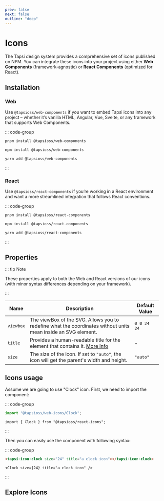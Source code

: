 ```yaml
---
prev: false
next: false
outline: "deep"
---
```


<style>

#icon-header {
  display: flex;
  justify-content: space-between;
  align-items: center;
}

.icons-search-input {
  max-width: 200px;
  display: flex;
  height: 60px;
  border-radius: 8px;
  padding: 0 8px;
  background-color: var(--vp-c-bg-alt);
  margin-left: 20px;
}

.DocSearch-MagnifierLabel {
  color: unset;
}

.DocSearch-Input {
  font-size: 1em;
  height: 100%;
  outline: none;
  padding: 0 0 0 8px;
  width: 80%;
}

#icons-grid {
  margin-top: 50px;
  display: flex;
  width: 100%;
  flex-wrap: wrap;
  gap: 12px;
}

.icon-item {
  background-color: var(--vp-c-bg);
  border: 1px solid var(--vp-c-divider);
  color: var(--vp-c-text-1);
  height: 36px;
  width: 36px;
  display: flex;
  align-items: center;
  justify-content: center;
  border-radius: 8px;
  padding: 6px;
}

.icon-item:focus-visible {
  outline: 2px solid var(--vp-c-brand-1);
  outline-offset: 2px;
}

.icon-item svg {
 color: currentcolor;
  fill: currentcolor;
  width: 100%;
  height: 100%;
  display: block;
}

.tapsi-icon {
  height: 24px;
  width: 24px;
  fill: currentColor;
}

#icon-wrapper {
  border-radius: 8px;
  background: var(--vp-c-bg-soft);
  height: 200px;
  display: flex;
  align-items: center;
  justify-content: center;
  padding: 50px;
  margin-top: 1rem;
}

#icon-wrapper svg {
  width: 100%;
  height: 100%;
  max-width: 100px;
  max-height: 100px;
}

</style>

<script setup>
import './internals/components/DocIconGrid';
</script>

# Icons

The Tapsi design system provides a comprehensive set of icons published on NPM. You can integrate these icons into your project using either **Web Components** (framework-agnostic) or **React Components** (optimized for React).

## Installation

### Web

Use `@tapsioss/web-components` if you want to embed Tapsi icons into any project – whether it’s vanilla HTML, Angular, Vue, Svelte, or any framework that supports Web Components.


::: code-group

```bash [pnpm]
pnpm install @tapsioss/web-components
```

```bash [npm]
npm install @tapsioss/web-components
```

```bash [yarn]
yarn add @tapsioss/web-components
```
:::

### React

Use `@tapsioss/react-components` if you’re working in a React environment and want a more streamlined integration that follows React conventions.

::: code-group

```bash [pnpm]
pnpm install @tapsioss/react-components
```

```bash [npm]
npm install @tapsioss/react-components
```

```bash [yarn]
yarn add @tapsioss/react-components
```
:::

## Properties 

::: tip Note

These properties apply to both the Web and React versions of our icons (with minor syntax differences depending on your framework).

:::

<div class="table-wrapper">


| Name       | Description                                                                                                                            | Default Value  |
|------------|----------------------------------------------------------------------------------------------------------------------------------------|----------------|
| `viewbox`  | The viewBox of the SVG. Allows you to redefine what the coordinates without units mean inside an SVG element.                          | `0 0 24 24`    |
| `title`    | Provides a human-readable title for the element that contains it. [More Info](https://www.w3.org/TR/SVG-access/#Equivalent)            | -              |
| `size`     | The size of the icon. If set to `"auto"`, the icon will get the parent's width and height.                                             | `"auto"`       |

</div>

## Icons usage

Assume we are going to use "Clock" icon. First, we need to import the component:

::: code-group

```ts [Web]
import "@tapsioss/web-icons/Clock";
```

```tsx [React]
import { Clock } from "@tapsioss/react-icons";
```

:::

Then you can easily use the component with following syntax:

::: code-group

```html [Web]
<tapsi-icon-clock size="24" title="a clock icon"></tapsi-icon-clock>
```

```tsx [React]
<Clock size={24} title="a clock icon" />
```

:::


## Explore Icons

<doc-icon-grid></doc-icon-grid>
